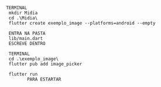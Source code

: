         TERMINAL
         mkdir Midia   
         cd .\Midia\
         flutter create exemplo_image --platforms=android --empty

         ENTRA NA PASTA
         lib/main.dart
         ESCREVE DENTRO 

         TERMINAL
         cd .\exemplo_image\
         flutter pub add image_picker

         flutter run
                PARA ESTARTAR 
        
        
